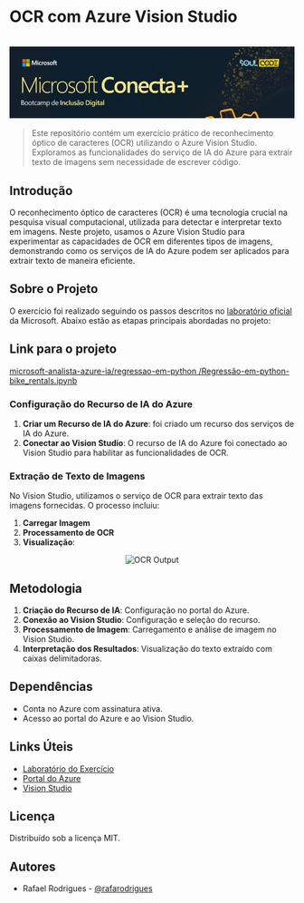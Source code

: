 # OCR com Azure Vision Studio
<br>
<img src="https://github.com/rafarodrigues/microsoft-analista-azure-ia/blob/53cf1831d887cbcaad03cfc35b61cb0cd6b90938/regressao-em-python/dados/header.jpg?raw=true" width="700" alt="exemplo imagem">

> Este repositório contém um exercício prático de reconhecimento óptico de caracteres (OCR) utilizando o Azure Vision Studio. Exploramos as funcionalidades do serviço de IA do Azure para extrair texto de imagens sem necessidade de escrever código.

## Introdução

O reconhecimento óptico de caracteres (OCR) é uma tecnologia crucial na pesquisa visual computacional, utilizada para detectar e interpretar texto em imagens. Neste projeto, usamos o Azure Vision Studio para experimentar as capacidades de OCR em diferentes tipos de imagens, demonstrando como os serviços de IA do Azure podem ser aplicados para extrair texto de maneira eficiente.

## Sobre o Projeto

O exercício foi realizado seguindo os passos descritos no [laboratório oficial](https://microsoftlearning.github.io/mslearn-ai-fundamentals.pt-br/Instructions/Labs/05-ocr.html) da Microsoft. Abaixo estão as etapas principais abordadas no projeto:

## Link para o projeto

<a href="https://github.com/rafarodrigues/microsoft-analista-azure-ia/blob/main/regressao-em-python/Regress%C3%A3o-em-python-bike_rentals.ipynb" target="_blank">microsoft-analista-azure-ia/regressao-em-python
/Regressão-em-python-bike_rentals.ipynb</a>


### Configuração do Recurso de IA do Azure

1. **Criar um Recurso de IA do Azure**: foi criado um recurso dos serviços de IA do Azure.
2. **Conectar ao Vision Studio**: O recurso de IA do Azure foi conectado ao Vision Studio para habilitar as funcionalidades de OCR.
    

### Extração de Texto de Imagens

No Vision Studio, utilizamos o serviço de OCR para extrair texto das imagens fornecidas. O processo incluiu:

1. **Carregar Imagem**
2. **Processamento de OCR** 
3. **Visualização**: 

<div align="center"> <img src="https://via.placeholder.com/800x400" alt="OCR Output" width="800"> </div>

## Metodologia

1. **Criação do Recurso de IA**: Configuração no portal do Azure.
2. **Conexão ao Vision Studio**: Configuração e seleção do recurso.
3. **Processamento de Imagem**: Carregamento e análise de imagem no Vision Studio.
4. **Interpretação dos Resultados**: Visualização do texto extraído com caixas delimitadoras.

## Dependências

- Conta no Azure com assinatura ativa.
- Acesso ao portal do Azure e ao Vision Studio.

## Links Úteis

- [Laboratório do Exercício](https://microsoftlearning.github.io/mslearn-ai-fundamentals.pt-br/Instructions/Labs/05-ocr.html)
- [Portal do Azure](https://portal.azure.com/)
- [Vision Studio](https://portal.vision.cognitive.azure.com/)

## Licença

Distribuído sob a licença MIT.

## Autores

- Rafael Rodrigues - [@rafarodrigues](https://github.com/rafarodrigues)

